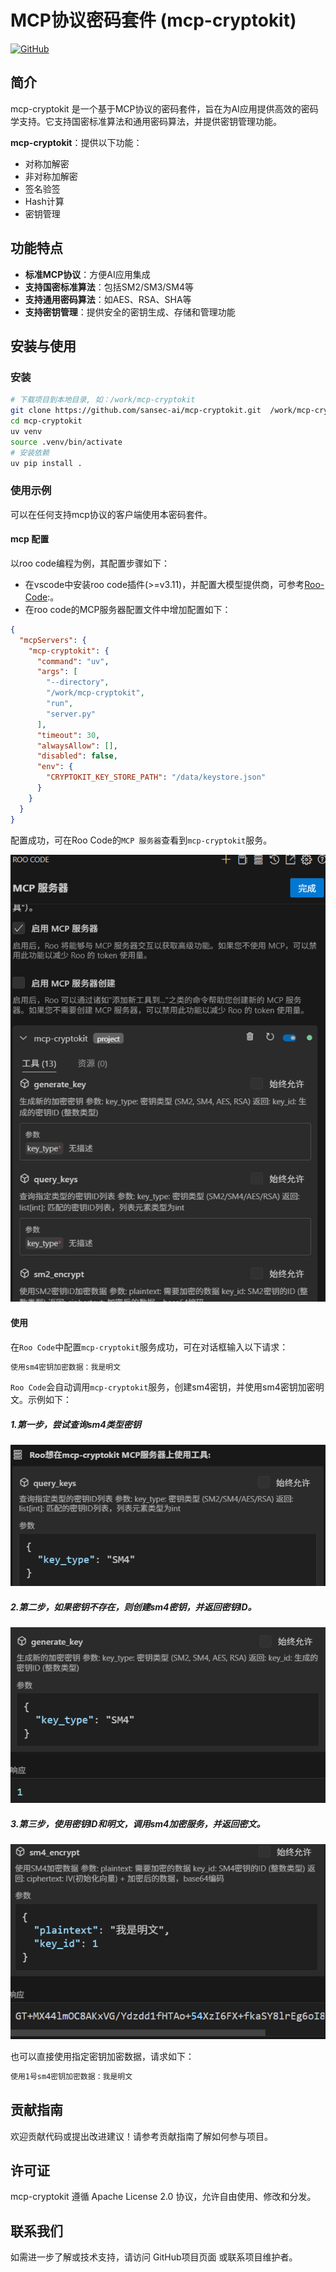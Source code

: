 # MCP协议密码套件 (mcp-cryptokit)

[![GitHub](https://img.shields.io/github/license/sansec-ai/mcp-cryptokit)](https://github.com/sansec-ai/mcp-cryptokit)

## 简介

mcp-cryptokit 是一个基于MCP协议的密码套件，旨在为AI应用提供高效的密码学支持。它支持国密标准算法和通用密码算法，并提供密钥管理功能。

**mcp-cryptokit**：提供以下功能：
  - 对称加解密
  - 非对称加解密
  - 签名验签
  - Hash计算
  - 密钥管理

## 功能特点

- **标准MCP协议**：方便AI应用集成
- **支持国密标准算法**：包括SM2/SM3/SM4等
- **支持通用密码算法**：如AES、RSA、SHA等
- **支持密钥管理**：提供安全的密钥生成、存储和管理功能

## 安装与使用

### 安装

```bash
# 下载项目到本地目录, 如：/work/mcp-cryptokit
git clone https://github.com/sansec-ai/mcp-cryptokit.git  /work/mcp-cryptokit
cd mcp-cryptokit
uv venv
source .venv/bin/activate
# 安装依赖
uv pip install .
```
### 使用示例
可以在任何支持mcp协议的客户端使用本密码套件。
#### mcp 配置
以roo code编程为例，其配置步骤如下：
- 在vscode中安装roo code插件(>=v3.11)，并配置大模型提供商，可参考[Roo-Code](https://github.com/RooVetGit/Roo-Code/blob/main/locales/zh-CN/README.md):。
- 在roo code的MCP服务器配置文件中增加配置如下：

```json
{
  "mcpServers": {
    "mcp-cryptokit": {
      "command": "uv",
      "args": [
        "--directory",
        "/work/mcp-cryptokit",
        "run",
        "server.py"
      ],
      "timeout": 30,
      "alwaysAllow": [],
      "disabled": false,
      "env": {
        "CRYPTOKIT_KEY_STORE_PATH": "/data/keystore.json"
      }
    }
  }
}

```
配置成功，可在Roo Code的`MCP 服务器`查看到`mcp-cryptokit`服务。

![mcp-cryptokit服务](doc/roocode.png)

#### 使用
在`Roo Code`中配置`mcp-cryptokit`服务成功，可在对话框输入以下请求：
```bash
使用sm4密钥加密数据：我是明文
```
`Roo Code`会自动调用`mcp-cryptokit`服务，创建sm4密钥，并使用sm4密钥加密明文。示例如下：
##### 1.第一步，尝试查询sm4类型密钥
![](doc/chat1.png)
##### 2.第二步，如果密钥不存在，则创建sm4密钥，并返回密钥ID。
![](doc/chat2.png)
##### 3.第三步，使用密钥ID和明文，调用sm4加密服务，并返回密文。
![](doc/chat3.png)

也可以直接使用指定密钥加密数据，请求如下：
```bash
使用1号sm4密钥加密数据：我是明文
```

## 贡献指南
欢迎贡献代码或提出改进建议！请参考贡献指南了解如何参与项目。
## 许可证
mcp-cryptokit 遵循 Apache License 2.0 协议，允许自由使用、修改和分发。
## 联系我们
如需进一步了解或技术支持，请访问 GitHub项目页面 或联系项目维护者。